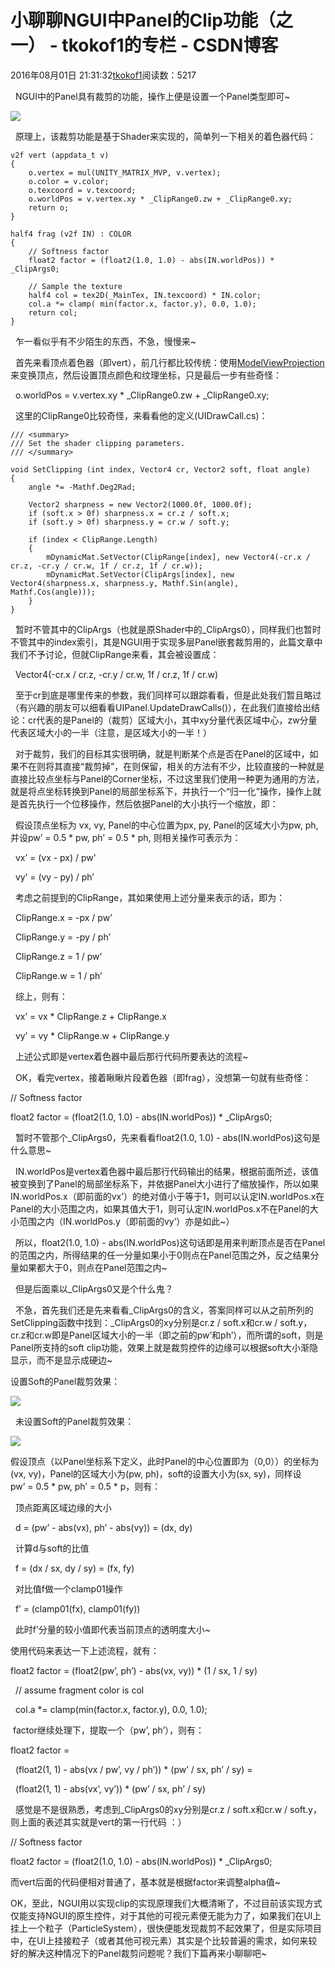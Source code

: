# 小聊聊NGUI中Panel的Clip功能（之一） - tkokof1的专栏 - CSDN博客

2016年08月01日 21:31:32[tkokof1](https://me.csdn.net/tkokof1)阅读数：5217


  NGUI中的Panel具有裁剪的功能，操作上便是设置一个Panel类型即可~

![](https://img-blog.csdn.net/20160801212612559)

  原理上，该裁剪功能是基于Shader来实现的，简单列一下相关的着色器代码：

```
v2f vert (appdata_t v)
{
	o.vertex = mul(UNITY_MATRIX_MVP, v.vertex);
	o.color = v.color;
	o.texcoord = v.texcoord;
	o.worldPos = v.vertex.xy * _ClipRange0.zw + _ClipRange0.xy;
	return o;
}

half4 frag (v2f IN) : COLOR
{
	// Softness factor
	float2 factor = (float2(1.0, 1.0) - abs(IN.worldPos)) * _ClipArgs0;

	// Sample the texture
	half4 col = tex2D(_MainTex, IN.texcoord) * IN.color;
	col.a *= clamp( min(factor.x, factor.y), 0.0, 1.0);
	return col;
}
```

  乍一看似乎有不少陌生的东西，不急，慢慢来~

  首先来看顶点着色器（即vert），前几行都比较传统：使用[ModelViewProjection](http://www.opengl-tutorial.org/beginners-tutorials/tutorial-3-matrices/)来变换顶点，然后设置顶点颜色和纹理坐标，只是最后一步有些奇怪：

  o.worldPos = v.vertex.xy * _ClipRange0.zw + _ClipRange0.xy;

  这里的ClipRange0比较奇怪，来看看他的定义(UIDrawCall.cs)：

```
/// <summary>
/// Set the shader clipping parameters.
/// </summary>

void SetClipping (int index, Vector4 cr, Vector2 soft, float angle)
{
	angle *= -Mathf.Deg2Rad;

	Vector2 sharpness = new Vector2(1000.0f, 1000.0f);
	if (soft.x > 0f) sharpness.x = cr.z / soft.x;
	if (soft.y > 0f) sharpness.y = cr.w / soft.y;

	if (index < ClipRange.Length)
	{
		mDynamicMat.SetVector(ClipRange[index], new Vector4(-cr.x / cr.z, -cr.y / cr.w, 1f / cr.z, 1f / cr.w));
		mDynamicMat.SetVector(ClipArgs[index], new Vector4(sharpness.x, sharpness.y, Mathf.Sin(angle), Mathf.Cos(angle)));
	}
}
```

  暂时不管其中的ClipArgs（也就是原Shader中的_ClipArgs0），同样我们也暂时不管其中的index索引，其是NGUI用于实现多层Panel嵌套裁剪用的，此篇文章中我们不予讨论，但就ClipRange来看，其会被设置成：

  Vector4(-cr.x / cr.z, -cr.y / cr.w, 1f / cr.z, 1f / cr.w)

  至于cr到底是哪里传来的参数，我们同样可以跟踪看看，但是此处我们暂且略过（有兴趣的朋友可以细看看UIPanel.UpdateDrawCalls()），在此我们直接给出结论：cr代表的是Panel的（裁剪）区域大小，其中xy分量代表区域中心，zw分量代表区域大小的一半（注意，是区域大小的一半！）

  对于裁剪，我们的目标其实很明确，就是判断某个点是否在Panel的区域中，如果不在则将其直接“裁剪掉”，在则保留，相关的方法有不少，比较直接的一种就是直接比较点坐标与Panel的Corner坐标，不过这里我们使用一种更为通用的方法，就是将点坐标转换到Panel的局部坐标系下，并执行一个“归一化”操作，操作上就是首先执行一个位移操作，然后依据Panel的大小执行一个缩放，即：

  假设顶点坐标为 vx, vy, Panel的中心位置为px, py, Panel的区域大小为pw, ph,并设pw’ = 0.5 * pw, ph’ = 0.5 * ph, 则相关操作可表示为：

  vx’ = (vx - px) / pw’

  vy’ = (vy - py) / ph’

  考虑之前提到的ClipRange，其如果使用上述分量来表示的话，即为：

  ClipRange.x = -px / pw’

  ClipRange.y = -py / ph’

  ClipRange.z = 1 / pw’

  ClipRange.w = 1 / ph’

  综上，则有：

  vx’ = vx * ClipRange.z + ClipRange.x

  vy’ = vy * ClipRange.w + ClipRange.y

  上述公式即是vertex着色器中最后那行代码所要表达的流程~

  OK，看完vertex，接着瞅瞅片段着色器（即frag），没想第一句就有些奇怪：

// Softness factor

float2 factor = (float2(1.0, 1.0) - abs(IN.worldPos)) * _ClipArgs0;

  暂时不管那个_ClipArgs0，先来看看float2(1.0, 1.0) - abs(IN.worldPos)这句是什么意思~

  IN.worldPos是vertex着色器中最后那行代码输出的结果，根据前面所述，该值被变换到了Panel的局部坐标系下，并依据Panel大小进行了缩放操作，所以如果IN.worldPos.x（即前面的vx’）的绝对值小于等于1，则可以认定IN.worldPos.x在Panel的大小范围之内，如果其值大于1，则可认定IN.worldPos.x不在Panel的大小范围之内（IN.worldPos.y（即前面的vy’）亦是如此~）

  所以，float2(1.0, 1.0) - abs(IN.worldPos)这句话即是用来判断顶点是否在Panel的范围之内，所得结果的任一分量如果小于0则点在Panel范围之外，反之结果分量如果都大于0，则点在Panel范围之内~

  但是后面乘以_ClipArgs0又是个什么鬼？

  不急，首先我们还是先来看看_ClipArgs0的含义，答案同样可以从之前所列的SetClipping函数中找到：_ClipArgs0的xy分别是cr.z / soft.x和cr.w / soft.y，cr.z和cr.w即是Panel区域大小的一半（即之前的pw’和ph’），而所谓的soft，则是Panel所支持的soft clip功能，效果上就是裁剪控件的边缘可以根据soft大小渐隐显示，而不是显示成硬边~

设置Soft的Panel裁剪效果：

![](https://img-blog.csdn.net/20160801212619997)

  未设置Soft的Panel裁剪效果：

![](https://img-blog.csdn.net/20160801212627005)

假设顶点（以Panel坐标系下定义，此时Panel的中心位置即为（0,0））的坐标为(vx, vy)，Panel的区域大小为(pw, ph)，soft的设置大小为(sx, sy)，同样设pw’ = 0.5 * pw, ph’ = 0.5 * p，则有：


  顶点距离区域边缘的大小

  d = (pw’ - abs(vx), ph’ - abs(vy)) = (dx, dy)

  计算d与soft的比值

  f = (dx / sx, dy / sy) = (fx, fy)

  对比值f做一个clamp01操作 

  f’ = (clamp01(fx), clamp01(fy))

  此时f’分量的较小值即代表当前顶点的透明度大小~

使用代码来表达一下上述流程，就有：

float2 factor = (float2(pw’, ph’) - abs(vx, vy)) * (1 / sx, 1 / sy)

  // assume fragment color is col

  col.a *= clamp(min(factor.x, factor.y), 0.0, 1.0);

 factor继续处理下，提取一个（pw’, ph’），则有：

float2 factor = 

  (float2(1, 1) - abs(vx / pw’, vy / ph’)) * (pw’ / sx, ph’ / sy) = 

  (float2(1, 1) - abs(vx’, vy’)) * (pw’ / sx, ph’ / sy) 

  感觉是不是很熟悉，考虑到_ClipArgs0的xy分别是cr.z / soft.x和cr.w / soft.y，则上面的表述其实就是vert的第一行代码 ：）

// Softness factor

float2 factor = (float2(1.0, 1.0) - abs(IN.worldPos)) * _ClipArgs0;

而vert后面的代码便相对普通了，基本就是根据factor来调整alpha值~

OK，至此，NGUI用以实现clip的实现原理我们大概清晰了，不过目前该实现方式仅能支持NGUI的原生控件，对于其他的可视元素便无能为力了，如果我们在UI上挂上一个粒子（ParticleSystem），很快便能发现裁剪不起效果了，但是实际项目中，在UI上挂接粒子（或者其他可视元素）其实是个比较普遍的需求，如何来较好的解决这种情况下的Panel裁剪问题呢？我们下篇再来小聊聊吧~

